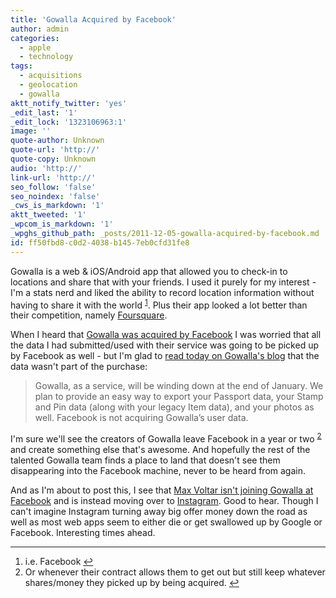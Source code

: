 ```yaml
---
title: 'Gowalla Acquired by Facebook'
author: admin
categories:
  - apple
  - technology
tags:
  - acquisitions
  - geolocation
  - gowalla
aktt_notify_twitter: 'yes'
_edit_last: '1'
_edit_lock: '1323106963:1'
image: ''
quote-author: Unknown
quote-url: 'http://'
quote-copy: Unknown
audio: 'http://'
link-url: 'http://'
seo_follow: 'false'
seo_noindex: 'false'
_cws_is_markdown: '1'
aktt_tweeted: '1'
_wpcom_is_markdown: '1'
_wpghs_github_path: _posts/2011-12-05-gowalla-acquired-by-facebook.md
id: ff50fbd8-c0d2-4038-b145-7eb0cfd31fe8
---
```

<p>Gowalla is a web &amp; iOS/Android app that allowed you to check-in to locations and share that with your friends. I used it purely for my interest - I'm a stats nerd and liked the ability to record location information without having to share it with the world <sup id="fnref-19854:1"><a href="#fn-19854:1" rel="footnote">1</a></sup>. Plus their app looked a lot better than their competition, namely <a href="https://foursquare.com/">Foursquare</a>.</p>
<p>When I heard that <a href="http://news.cnet.com/8301-1023_3-57336065-93/facebook-reportedly-acquires-gowalla/">Gowalla was acquired by Facebook</a> I was worried that all the data I had submitted/used with their service was going to be picked up by Facebook as well - but I'm glad to <a href="http://blog.gowalla.com/post/13782997303/gowalla-going-to-facebook">read today on Gowalla's blog</a> that the data wasn't part of the purchase:</p>
<blockquote><p>
  Gowalla, as a service, will be winding down at the end of January. We plan to provide an easy way to export your Passport data, your Stamp and Pin data (along with your legacy Item data), and your photos as well. Facebook is not acquiring Gowalla’s user data.
</p></blockquote>
<p>I'm sure we'll see the creators of Gowalla leave Facebook in a year or two <sup id="fnref-19854:2"><a href="#fn-19854:2" rel="footnote">2</a></sup> and create something else that's awesome. And hopefully the rest of the talented Gowalla team finds a place to land that doesn't see them disappearing into the Facebook machine, never to be heard from again.</p>
<p>And as I'm about to post this, I see that <a href="http://maxvoltar.com/archive/goodbye-gowalla">Max Voltar isn't joining Gowalla at Facebook</a> and is instead moving over to <a href="http://instagr.am/">Instagram</a>. Good to hear. Though I can't imagine Instagram turning away big offer money down the road as well as most web apps seem to either die or get swallowed up by Google or Facebook. Interesting times ahead.</p>
<div class="footnotes">
<hr />
<ol>
<li id="fn-19854:1">
i.e. Facebook&#160;<a href="#fnref-19854:1" rev="footnote">&#8617;</a>
</li>
<li id="fn-19854:2">
Or whenever their contract allows them to get out but still keep whatever shares/money they picked up by being acquired.&#160;<a href="#fnref-19854:2" rev="footnote">&#8617;</a>
</li>
</ol>
</div>
